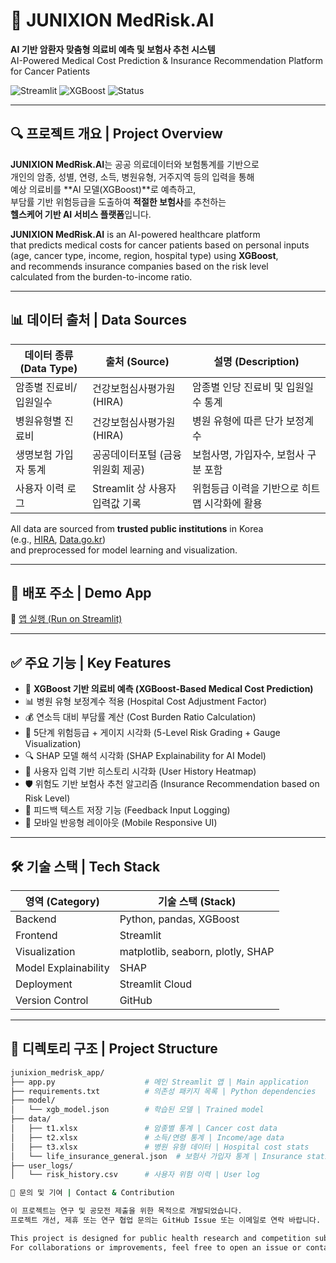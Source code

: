 # 🧠 JUNIXION MedRisk.AI

**AI 기반 암환자 맞춤형 의료비 예측 및 보험사 추천 시스템**  
AI-Powered Medical Cost Prediction & Insurance Recommendation Platform for Cancer Patients

![Streamlit](https://img.shields.io/badge/Deployed%20with-Streamlit-orange)
![XGBoost](https://img.shields.io/badge/Model-XGBoost-blue)
![Status](https://img.shields.io/badge/Status-Ready%20for%20submission-green)

---

## 🔍 프로젝트 개요 | Project Overview

**JUNIXION MedRisk.AI**는 공공 의료데이터와 보험통계를 기반으로  
개인의 암종, 성별, 연령, 소득, 병원유형, 거주지역 등의 입력을 통해  
예상 의료비를 **AI 모델(XGBoost)**로 예측하고,  
부담률 기반 위험등급을 도출하여 **적절한 보험사**를 추천하는  
**헬스케어 기반 AI 서비스 플랫폼**입니다.

**JUNIXION MedRisk.AI** is an AI-powered healthcare platform  
that predicts medical costs for cancer patients based on personal inputs  
(age, cancer type, income, region, hospital type) using **XGBoost**,  
and recommends insurance companies based on the risk level  
calculated from the burden-to-income ratio.

---

## 📊 데이터 출처 | Data Sources

| 데이터 종류 (Data Type)         | 출처 (Source)                                       | 설명 (Description)                                     |
|------------------------------|----------------------------------------------------|------------------------------------------------------|
| 암종별 진료비/입원일수       | 건강보험심사평가원 (HIRA)                           | 암종별 인당 진료비 및 입원일수 통계                    |
| 병원유형별 진료비            | 건강보험심사평가원 (HIRA)                           | 병원 유형에 따른 단가 보정계수                          |
| 생명보험 가입자 통계         | 공공데이터포털 (금융위원회 제공)                   | 보험사명, 가입자수, 보험사 구분 포함                   |
| 사용자 이력 로그             | Streamlit 상 사용자 입력값 기록                    | 위험등급 이력을 기반으로 히트맵 시각화에 활용            |

All data are sourced from **trusted public institutions** in Korea  
(e.g., [HIRA](https://www.hira.or.kr), [Data.go.kr](https://www.data.go.kr))  
and preprocessed for model learning and visualization.

---

## 🚀 배포 주소 | Demo App

🔗 [앱 실행 (Run on Streamlit)](https://junixion-medrisk.streamlit.app/)

---

## ✅ 주요 기능 | Key Features

- 🎯 **XGBoost 기반 의료비 예측 (XGBoost-Based Medical Cost Prediction)**
- 📊 병원 유형 보정계수 적용 (Hospital Cost Adjustment Factor)
- 💰 연소득 대비 부담률 계산 (Cost Burden Ratio Calculation)
- 🧭 5단계 위험등급 + 게이지 시각화 (5-Level Risk Grading + Gauge Visualization)
- 🔍 SHAP 모델 해석 시각화 (SHAP Explainability for AI Model)
- 🧬 사용자 입력 기반 히스토리 시각화 (User History Heatmap)
- 🛡️ 위험도 기반 보험사 추천 알고리즘 (Insurance Recommendation based on Risk Level)
- 💬 피드백 텍스트 저장 기능 (Feedback Input Logging)
- 📱 모바일 반응형 레이아웃 (Mobile Responsive UI)

---

## 🛠 기술 스택 | Tech Stack

| 영역 (Category)   | 기술 스택 (Stack)                           |
|------------------|---------------------------------------------|
| Backend          | Python, pandas, XGBoost                     |
| Frontend         | Streamlit                                   |
| Visualization    | matplotlib, seaborn, plotly, SHAP           |
| Model Explainability | SHAP                                   |
| Deployment       | Streamlit Cloud                             |
| Version Control  | GitHub                                      |

---

## 📁 디렉토리 구조 | Project Structure

```bash
junixion_medrisk_app/
├── app.py                    # 메인 Streamlit 앱 | Main application
├── requirements.txt          # 의존성 패키지 목록 | Python dependencies
├── model/
│   └── xgb_model.json        # 학습된 모델 | Trained model
├── data/
│   ├── t1.xlsx               # 암종별 통계 | Cancer cost data
│   ├── t2.xlsx               # 소득/연령 통계 | Income/age data
│   ├── t3.xlsx               # 병원 유형 데이터 | Hospital cost stats
│   └── life_insurance_general.json  # 보험사 가입자 통계 | Insurance statistics
├── user_logs/
│   └── risk_history.csv      # 사용자 위험 이력 | User log

📮 문의 및 기여 | Contact & Contribution

이 프로젝트는 연구 및 공모전 제출을 위한 목적으로 개발되었습니다.
프로젝트 개선, 제휴 또는 연구 협업 문의는 GitHub Issue 또는 이메일로 연락 바랍니다.

This project is designed for public health research and competition submission.
For collaborations or improvements, feel free to open an issue or contact the maintainer.

